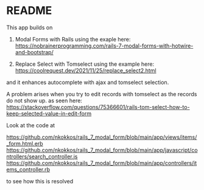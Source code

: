 # README

This app builds on 

1. Modal Forms with Rails using the exaple here:
https://nobrainerprogramming.com/rails-7-modal-forms-with-hotwire-and-bootstrap/

2. Replace Select with Tomselect using the example here:
https://coolrequest.dev/2021/11/25/replace_select2.html 

and it enhances autocomplete with ajax and tomselect selection.

A problem arises when you try to edit records with tomselect as the records do not show up. 
as seen  here: https://stackoverflow.com/questions/75366601/rails-tom-select-how-to-keep-selected-value-in-edit-form

Look at the code at 

https://github.com/nkokkos/rails_7_modal_form/blob/main/app/views/items/_form.html.erb
https://github.com/nkokkos/rails_7_modal_form/blob/main/app/javascript/controllers/search_controller.js
https://github.com/nkokkos/rails_7_modal_form/blob/main/app/controllers/items_controller.rb

to see how this is resolved



